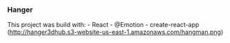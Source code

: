 ### Hanger
This project was build with:
    - React
    - @Emotion
    - create-react-app 
(http://hanger3dhub.s3-website-us-east-1.amazonaws.com/hangman.png)